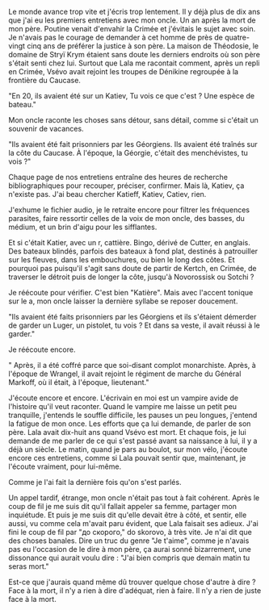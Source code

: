 Le monde avance trop vite et j'écris trop lentement. Il y  déjà plus de dix ans que j'ai eu les premiers entretiens avec mon oncle. Un an après la mort de mon père. Poutine venait d'envahir la Crimée et j'évitais le sujet avec soin. Je n'avais pas le courage de demander à cet homme de près de quatre-vingt cinq ans de préférer la justice à son père. La maison de Théodosie, le domaine de Stryï Krym étaient sans doute les derniers endroits où son père s'était senti chez lui. Surtout que Lala me racontait comment, après un repli en Crimée, Vsévo avait rejoint les troupes de Dénikine regroupée à la frontière du Caucase. 

"En 20, ils avaient été sur un Katiev,  Tu vois ce que c'est ? Une espèce de bateau." 

Mon oncle raconte les choses sans détour, sans détail, comme si c'était un souvenir de vacances.  

"Ils avaient été fait prisonniers par les Géorgiens. Ils avaient été traînés sur la côte du Caucase. À l'époque, la Géorgie, c'était des menchévistes, tu vois ?"

Chaque page de nos entretiens entraîne des heures de recherche bibliographiques pour recouper, préciser, confirmer. Mais là, Katiev, ça n'existe pas. J'ai beau chercher Katieff, Katiev, Catiev, rien. 

J'exhume le fichier audio, je le retraite encore pour filtrer les fréquences parasites, faire ressortir celles de la voix de mon oncle, des basses, du médium, et un brin d'aigu pour les sifflantes. 

Et si c'était Katier, avec un r, cattière. Bingo, dérivé de Cutter, en anglais. Des bateaux blindés, parfois des bateaux à fond plat, destinés à patrouiller sur les fleuves, dans les embouchures, ou bien le long des côtes. Et pourquoi pas puisqu'il s'agit sans doute de partir de Kertch, en Crimée, de traverser le détroit puis de longer la côte, jusqu'à Novorossisk ou Sotchi ? 

Je réécoute pour vérifier. C'est bien "Katière". Mais avec l'accent tonique sur le a, mon oncle laisser la dernière syllabe se reposer doucement. 

"Ils avaient été faits prisonniers par les Géorgiens et ils s'étaient démerder de garder un Luger, un pistolet, tu vois ? Et dans sa veste, il avait réussi à le garder."

Je réécoute encore. 

" Après, il a été coffré parce que soi-disant complot monarchiste. Après, à l'époque de Wrangel, il avait rejoint le régiment de marche du Général Markoff, où il était, à l'époque, lieutenant."

J'écoute encore et encore. L'écrivain en moi est un vampire avide de l'histoire qu'il veut raconter. Quand le vampire me laisse un petit peu tranquille, j'entends le souffle difficile, les pauses un peu longues, j'entend la fatigue de mon once. Les efforts que ça lui demande, de parler de son père. Lala avait dix-huit ans quand Vsévo est mort. Et chaque fois, je lui demande de me parler de ce qui s'est passé avant sa naissance à lui, il y a déjà un siècle. 
Le matin, quand je pars au boulot, sur mon vélo, j'écoute encore ces entretiens, comme si Lala pouvait sentir que, maintenant, je l'écoute vraiment, pour lui-même. 

Comme je l'ai fait la dernière fois qu'on s'est parlés. 

Un appel tardif, étrange, mon oncle n'était pas tout à fait cohérent. Après le coup de fil je me suis dit qu'il fallait appeler sa femme, partager mon inquiétude. Et puis je me suis dit qu'elle devait être à côté, et sentir, elle aussi, vu comme cela m'avait paru évident, que Lala faisait ses adieux. 
J'ai fini le coup de fil par "до скорого," do skorovo, à très vite. 
Je n'ai dit que des choses banales. Dire un truc du genre "Je t'aime", comme je n'avais pas eu l'occasion de le dire à mon père, ça aurai sonné bizarrement, une dissonance qui aurait voulu dire : "J'ai bien compris que demain matin tu seras mort."

Est-ce que j'aurais quand même dû trouver quelque chose d'autre à dire ? Face à la mort, il n'y a rien à dire d'adéquat, rien à faire. Il n'y a rien de juste face à la mort. 

